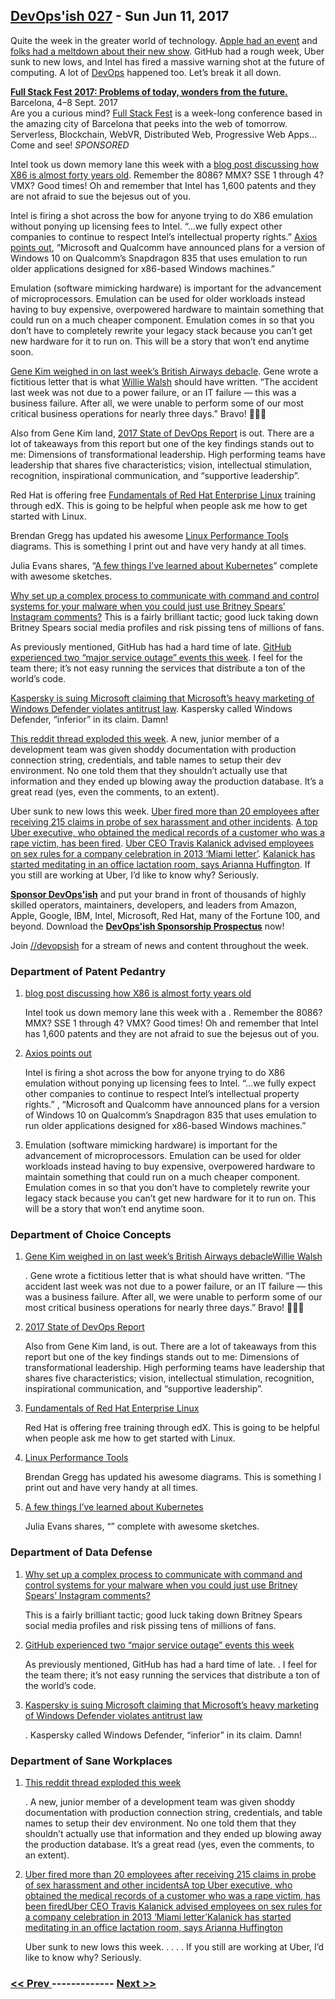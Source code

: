 ## [DevOps'ish 027](https://devopsish.com/027) - Sun Jun 11, 2017

Quite the week in the greater world of technology. <a href="https://developer.apple.com/wwdc/">Apple had an event</a> and <a href="http://www.businessinsider.com/apple-planet-of-the-apps-ad-developer-rarely-saw-his-kids-2017-6">folks had a meltdown about their new show</a>. GitHub had a rough week, Uber sunk to new lows, and Intel has fired a massive warning shot at the future of computing. A lot of <a href="https://devopsish.com/">DevOps</a> happened too. Let’s break it all down.

<a href="https://2017.fullstackfest.com"><strong>Full Stack Fest 2017: Problems of today, wonders from the future.</strong></a><br/>Barcelona, 4–8 Sept. 2017<br/>Are you a curious mind? <a href="https://2017.fullstackfest.com">Full Stack Fest</a> is a week-long conference based in the amazing city of Barcelona that peeks into the web of tomorrow. Serverless, Blockchain, WebVR, Distributed Web, Progressive Web Apps… Come and see! <em>SPONSORED</em>

Intel took us down memory lane this week with a <a href="https://newsroom.intel.com/editorials/x86-approaching-40-still-going-strong/">blog post discussing how X86 is almost forty years old</a>. Remember the 8086? MMX? SSE 1 through 4? VMX? Good times! Oh and remember that Intel has 1,600 patents and they are not afraid to sue the bejesus out of you.

Intel is firing a shot across the bow for anyone trying to do X86 emulation without ponying up licensing fees to Intel. “…we fully expect other companies to continue to respect Intel’s intellectual property rights.” <a href="https://www.axios.com/intel-steer-clear-of-our-patents-2437931228.html">Axios points out</a>, “Microsoft and Qualcomm have announced plans for a version of Windows 10 on Qualcomm’s Snapdragon 835 that uses emulation to run older applications designed for x86-based Windows machines.”

Emulation (software mimicking hardware) is important for the advancement of microprocessors. Emulation can be used for older workloads instead having to buy expensive, overpowered hardware to maintain something that could run on a much cheaper component. Emulation comes in so that you don’t have to completely rewrite your legacy stack because you can’t get new hardware for it to run on. This will be a story that won’t end anytime soon.

<a href="https://itrevolution.com/imaginary-apology-letter-airline-ceo/">Gene Kim weighed in on last week’s British Airways debacle</a>. Gene wrote a fictitious letter that is what <a href="https://en.wikipedia.org/wiki/Willie_Walsh_(businessman)">Willie Walsh</a> should have written. “The accident last week was not due to a power failure, or an IT failure — this was a business failure. After all, we were unable to perform some of our most critical business operations for nearly three days.” Bravo! 👏👏👏

Also from Gene Kim land, <a href="https://puppet.com/resources/whitepaper/state-of-devops-report">2017 State of DevOps Report</a> is out. There are a lot of takeaways from this report but one of the key findings stands out to me: Dimensions of transformational leadership. High performing teams have leadership that shares five characteristics; vision, intellectual stimulation, recognition, inspirational communication, and “supportive leadership”.

Red Hat is offering free <a href="https://www.edx.org/course/fundamentals-red-hat-enterprise-linux-red-hat-rh066x#!">Fundamentals of Red Hat Enterprise Linux</a> training through edX. This is going to be helpful when people ask me how to get started with Linux.

Brendan Gregg has updated his awesome <a href="http://www.brendangregg.com/linuxperf.html">Linux Performance Tools</a> diagrams. This is something I print out and have very handy at all times.

Julia Evans shares, “<a href="https://jvns.ca/blog/2017/06/04/learning-about-kubernetes/">A few things I’ve learned about Kubernetes</a>” complete with awesome sketches.

<a href="https://arstechnica.com/security/2017/06/russian-hackers-turn-to-britney-spears-for-help-concealing-espionage-malware/">Why set up a complex process to communicate with command and control systems for your malware when you could just use Britney Spears’ Instagram comments?</a> This is a fairly brilliant tactic; good luck taking down Britney Spears social media profiles and risk pissing tens of millions of fans.

As previously mentioned, GitHub has had a hard time of late. <a href="https://status.github.com/messages/2017-06-10">GitHub experienced two “major service outage” events this week</a>. I feel for the team there; it’s not easy running the services that distribute a ton of the world’s code.

<a href="http://www.theregister.co.uk/2017/06/06/windows_defender_competition_complaint/">Kaspersky is suing Microsoft claiming that Microsoft’s heavy marketing of Windows Defender violates antitrust law</a>. Kaspersky called Windows Defender, “inferior” in its claim. Damn!

<a href="https://www.reddit.com/r/cscareerquestions/comments/6ez8ag/accidentally_destroyed_production_database_on/">This reddit thread exploded this week</a>. A new, junior member of a development team was given shoddy documentation with production connection string, credentials, and table names to setup their dev environment. No one told them that they shouldn’t actually use that information and they ended up blowing away the production database. It’s a great read (yes, even the comments, to an extent).

Uber sunk to new lows this week. <a href="http://www.businessinsider.com/uber-fired-more-than-20-employees-as-part-of-its-sex-harassment-probe-2017-6">Uber fired more than 20 employees after receiving 215 claims in probe of sex harassment and other incidents</a>. <a href="https://www.recode.net/2017/6/7/15754316/uber-executive-india-assault-rape-medical-records">A top Uber executive, who obtained the medical records of a customer who was a rape victim, has been fired</a>. <a href="https://www.recode.net/2017/6/8/15765514/2013-miami-letter-uber-ceo-kalanick-employees-sex-rules-company-celebration">Uber CEO Travis Kalanick advised employees on sex rules for a company celebration in 2013 ‘Miami letter’</a>. <a href="https://www.cnbc.com/amp/2017/06/07/arianna-huffington-says-uber-ceo-travis-kalanick-has-started-meditating.html">Kalanick has started meditating in an office lactation room, says Arianna Huffington</a>. If you still are working at Uber, I’d like to know why? Seriously.

<a href="https://devopsish.com/sponsor/" title="Sponsor DevOps&#39;ish"><strong>Sponsor DevOps&#39;ish</strong></a> and put your brand in front of thousands of highly skilled operators, maintainers, developers, and leaders from Amazon, Apple, Google, IBM, Intel, Microsoft, Red Hat, many of the Fortune 100, and beyond. Download the <strong><a href="https://devopsi.sh/prospectus">DevOps&#39;ish Sponsorship Prospectus</a></strong> now!

Join <a href="https://www.reddit.com/r/devopsish/">/<span class="fa fa-reddit-alien fa-sm" aria-hidden="true"></span>/devopsish</a> for a stream of news and content throughout the week.

### Department of Patent Pedantry

1. [blog post discussing how X86 is almost forty years old](https://newsroom.intel.com/editorials/x86-approaching-40-still-going-strong/)

    Intel took us down memory lane this week with a . Remember the 8086? MMX? SSE 1 through 4? VMX? Good times! Oh and remember that Intel has 1,600 patents and they are not afraid to sue the bejesus out of you.
1. [Axios points out](https://www.axios.com/intel-steer-clear-of-our-patents-2437931228.html)

    Intel is firing a shot across the bow for anyone trying to do X86 emulation without ponying up licensing fees to Intel. “…we fully expect other companies to continue to respect Intel’s intellectual property rights.” , “Microsoft and Qualcomm have announced plans for a version of Windows 10 on Qualcomm’s Snapdragon 835 that uses emulation to run older applications designed for x86-based Windows machines.”
1. []()

    Emulation (software mimicking hardware) is important for the advancement of microprocessors. Emulation can be used for older workloads instead having to buy expensive, overpowered hardware to maintain something that could run on a much cheaper component. Emulation comes in so that you don’t have to completely rewrite your legacy stack because you can’t get new hardware for it to run on. This will be a story that won’t end anytime soon.
### Department of Choice Concepts

1. [Gene Kim weighed in on last week’s British Airways debacleWillie Walsh](https://itrevolution.com/imaginary-apology-letter-airline-ceo/)

    . Gene wrote a fictitious letter that is what  should have written. “The accident last week was not due to a power failure, or an IT failure — this was a business failure. After all, we were unable to perform some of our most critical business operations for nearly three days.” Bravo! 👏👏👏
1. [2017 State of DevOps Report](https://puppet.com/resources/whitepaper/state-of-devops-report)

    Also from Gene Kim land,  is out. There are a lot of takeaways from this report but one of the key findings stands out to me: Dimensions of transformational leadership. High performing teams have leadership that shares five characteristics; vision, intellectual stimulation, recognition, inspirational communication, and “supportive leadership”.
1. [Fundamentals of Red Hat Enterprise Linux](https://www.edx.org/course/fundamentals-red-hat-enterprise-linux-red-hat-rh066x#!)

    Red Hat is offering free  training through edX. This is going to be helpful when people ask me how to get started with Linux.
1. [Linux Performance Tools](http://www.brendangregg.com/linuxperf.html)

    Brendan Gregg has updated his awesome  diagrams. This is something I print out and have very handy at all times.
1. [A few things I’ve learned about Kubernetes](https://jvns.ca/blog/2017/06/04/learning-about-kubernetes/)

    Julia Evans shares, “” complete with awesome sketches.
### Department of Data Defense

1. [Why set up a complex process to communicate with command and control systems for your malware when you could just use Britney Spears’ Instagram comments?](https://arstechnica.com/security/2017/06/russian-hackers-turn-to-britney-spears-for-help-concealing-espionage-malware/)

    This is a fairly brilliant tactic; good luck taking down Britney Spears social media profiles and risk pissing tens of millions of fans.
1. [GitHub experienced two “major service outage” events this week](https://status.github.com/messages/2017-06-10)

    As previously mentioned, GitHub has had a hard time of late. . I feel for the team there; it’s not easy running the services that distribute a ton of the world’s code.
1. [Kaspersky is suing Microsoft claiming that Microsoft’s heavy marketing of Windows Defender violates antitrust law](http://www.theregister.co.uk/2017/06/06/windows_defender_competition_complaint/)

    . Kaspersky called Windows Defender, “inferior” in its claim. Damn!
### Department of Sane Workplaces

1. [This reddit thread exploded this week](https://www.reddit.com/r/cscareerquestions/comments/6ez8ag/accidentally_destroyed_production_database_on/)

    . A new, junior member of a development team was given shoddy documentation with production connection string, credentials, and table names to setup their dev environment. No one told them that they shouldn’t actually use that information and they ended up blowing away the production database. It’s a great read (yes, even the comments, to an extent).
1. [Uber fired more than 20 employees after receiving 215 claims in probe of sex harassment and other incidentsA top Uber executive, who obtained the medical records of a customer who was a rape victim, has been firedUber CEO Travis Kalanick advised employees on sex rules for a company celebration in 2013 ‘Miami letter’Kalanick has started meditating in an office lactation room, says Arianna Huffington](http://www.businessinsider.com/uber-fired-more-than-20-employees-as-part-of-its-sex-harassment-probe-2017-6)

    Uber sunk to new lows this week. . . . . If you still are working at Uber, I’d like to know why? Seriously.

### [ << Prev ](sreweekly-26.md) ------------- [ Next >> ](sreweekly-28.md)